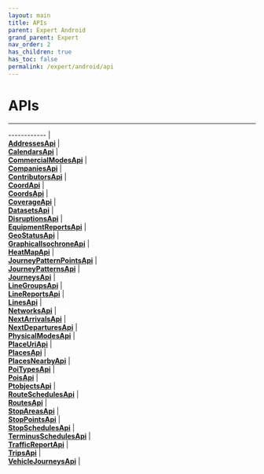 ```yaml
---
layout: main
title: APIs
parent: Expert Android
grand_parent: Expert
nav_order: 2
has_children: true
has_toc: false
permalink: /expert/android/api
---
```


# APIs

---

------------ |  
[**AddressesApi**](AddressesApi) |  
[**CalendarsApi**](CalendarsApi) |  
[**CommercialModesApi**](CommercialModesApi) |  
[**CompaniesApi**](CompaniesApi) |  
[**ContributorsApi**](ContributorsApi) |  
[**CoordApi**](CoordApi) |  
[**CoordsApi**](CoordsApi) |  
[**CoverageApi**](CoverageApi) |  
[**DatasetsApi**](DatasetsApi) |  
[**DisruptionsApi**](DisruptionsApi) |  
[**EquipmentReportsApi**](EquipmentReportsApi) |  
[**GeoStatusApi**](GeoStatusApi) |  
[**GraphicalIsochroneApi**](GraphicalIsochroneApi) |  
[**HeatMapApi**](HeatMapApi) |  
[**JourneyPatternPointsApi**](JourneyPatternPointsApi) |  
[**JourneyPatternsApi**](JourneyPatternsApi) |  
[**JourneysApi**](JourneysApi) |  
[**LineGroupsApi**](LineGroupsApi) |  
[**LineReportsApi**](LineReportsApi) |  
[**LinesApi**](LinesApi) |  
[**NetworksApi**](NetworksApi) |  
[**NextArrivalsApi**](NextArrivalsApi) |  
[**NextDeparturesApi**](NextDeparturesApi) |  
[**PhysicalModesApi**](PhysicalModesApi) |  
[**PlaceUriApi**](PlaceUriApi) |  
[**PlacesApi**](PlacesApi) |  
[**PlacesNearbyApi**](PlacesNearbyApi) |  
[**PoiTypesApi**](PoiTypesApi) |  
[**PoisApi**](PoisApi) |  
[**PtobjectsApi**](PtobjectsApi) |  
[**RouteSchedulesApi**](RouteSchedulesApi) |  
[**RoutesApi**](RoutesApi) |  
[**StopAreasApi**](StopAreasApi) |  
[**StopPointsApi**](StopPointsApi) |  
[**StopSchedulesApi**](StopSchedulesApi) |  
[**TerminusSchedulesApi**](TerminusSchedulesApi) |  
[**TrafficReportApi**](TrafficReportApi) |  
[**TripsApi**](TripsApi) |  
[**VehicleJourneysApi**](VehicleJourneysApi) |  

